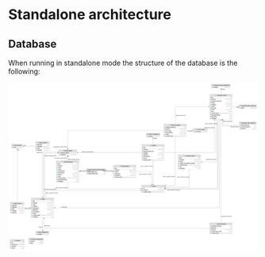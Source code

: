 # Standalone architecture

## Database

When running in standalone mode the structure of the database is the following:

![Standalone database entity relationship schema](./schemas/standalone-database.png)
